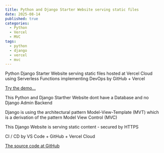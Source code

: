 ```yaml
---
title: Python and Django Starter Website serving static files
date: 2025-08-14
published: true
categories:
  - Python
  - Vercel
  - MVC
tags:
  - python
  - django
  - vercel
  - mvc
---
```


Python Django Starter Website serving static files hosted at Vercel Cloud using Serverless Functions implementing DevOps by GitHub + Vercel

<a href="https://django-starter-one.vercel.app/" target="_blank" title="Django Website at Vercel">Try the demo...</a>

This Python and Django Starther Website dont have a Database and no Django Admin Backend 

Django is using the architectural pattern Model-View-Template (MVT) which is a derivation of the pattern Model View Control (MVC) 

This Django Website is serving static content - secured by HTTPS

CI / CD by VS Code + GitHub + Vercel Cloud

<a href="https://github.com/persteenolsen/django-starter-one" target="_blank">The source code at GitHub</a>


